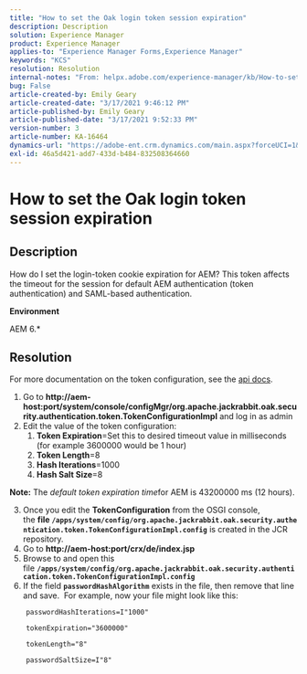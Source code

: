 ```yaml
---
title: "How to set the Oak login token session expiration"
description: Description
solution: Experience Manager
product: Experience Manager
applies-to: "Experience Manager Forms,Experience Manager"
keywords: "KCS"
resolution: Resolution
internal-notes: "From: helpx.adobe.com/experience-manager/kb/How-to-set-token-session-expiration-AEM.html"
bug: False
article-created-by: Emily Geary
article-created-date: "3/17/2021 9:46:12 PM"
article-published-by: Emily Geary
article-published-date: "3/17/2021 9:52:33 PM"
version-number: 3
article-number: KA-16464
dynamics-url: "https://adobe-ent.crm.dynamics.com/main.aspx?forceUCI=1&pagetype=entityrecord&etn=knowledgearticle&id=1f76a130-6a87-eb11-a812-000d3a593216"
exl-id: 46a5d421-add7-433d-b484-832508364660
---
```

# How to set the Oak login token session expiration

## Description


How do I set the login-token cookie expiration for AEM? This token affects the timeout for the session for default AEM authentication (token authentication) and SAML-based authentication.

<b>Environment</b>

AEM 6.\*




## Resolution


For more documentation on the token configuration, see the [api docs](https://jackrabbit.apache.org/oak/docs/apidocs/org/apache/jackrabbit/oak/security/authentication/token/TokenConfigurationImpl.html).

1. Go to <b>http://aem-host:port/system/console/configMgr/org.apache.jackrabbit.oak.security.authentication.token.TokenConfigurationImpl</b> and log in as admin
2. Edit the value of the token configuration:
   1. <b>Token Expiration</b>=Set this to desired timeout value in milliseconds (for example 3600000 would be 1 hour)
   2. <b>Token Length</b>=8
   3. <b>Hash Iterations</b>=1000
   4. <b>Hash Salt Size</b>=8

<b>Note:</b> The *default token expiration time*for AEM is 43200000 ms (12 hours).

3. Once you edit the <b>TokenConfiguration</b> from the OSGI console, the <b>file `/apps/system/config/org.apache.jackrabbit.oak.security.authentication.token.TokenConfigurationImpl.config`</b> is created in the JCR repository.
4. Go to <b>http://aem-host:port/crx/de/index.jsp</b>
5. Browse to and open this file <b>`/apps/system/config/org.apache.jackrabbit.oak.security.authentication.token.TokenConfigurationImpl.config`</b>
6. If the field <b>`passwordHashAlgorithm`</b> exists in the file, then remove that line and save.  For example, now your file might look like this:

```
    passwordHashIterations=I"1000"
    
    tokenExpiration="3600000"
    
    tokenLength="8"
    
    passwordSaltSize=I"8"
```
